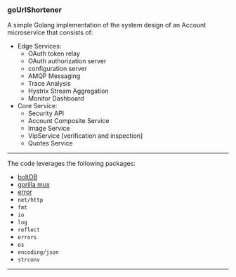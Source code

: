 ### goUrlShortener

A simple Golang implementation of the system design of an Account microservice that consists of:

* Edge Services:
  - OAuth token relay
  - OAuth authorization server
  - configuration server
  - AMQP Messaging
  - Trace Analysis
  - Hystrix Stream Aggregation
  - Monitor Dashboard
* Core Service:
  - Security API
  - Account Composite Service
  - Image Service
  - VipService [verification and inspection]
  - Quotes Service

***

The code leverages the following packages:

* [boltDB](github.com/etcd-io/bbolt")
* [gorilla mux](github.com/gorilla/mux)
* [error](github.com/pkg/errors)
* `net/http`
* `fmt`
* `io`
* `log`
* `reflect`
* `errors`
* `os`
*	`encoding/json`
* `strconv`

***

